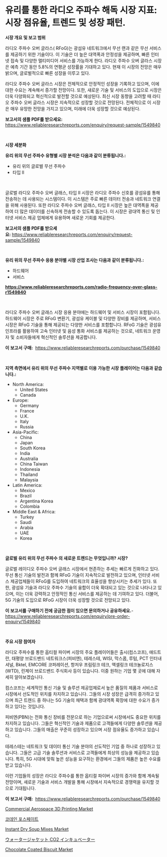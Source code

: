 <p><h1>유리를 통한 라디오 주파수 해독 시장 지표: 시장 점유율, 트렌드 및 성장 패턴.</h1></p><p><strong>시장 개요 및 보고 범위</strong></p>
<p><p>라디오 주파수 오버 글라스( RFoG)는 광섬유 네트워크에서 무선 랜과 같은 무선 서비스를 제공하기 위한 기술이다. 이 기술은 더 높은 대역폭과 안정성을 제공하며, 빠른 인터넷 접속 및 다양한 멀티미디어 서비스를 가능하게 한다. 라디오 주파수 오버 글라스 시장은 예측 기간 동안 5.8%의 연평균 성장률을 기대하고 있다. 현재 이 시장의 전망은 매우 밝으며, 글로벌적으로 빠른 성장을 이루고 있다.</p><p>라디오 주파수 오버 글라스 시장은 전체적으로 안정적인 성장을 기록하고 있으며, 이에 대한 수요는 계속해서 증가할 전망이다. 또한, 새로운 기술 및 서비스의 도입으로 시장은 더욱 다양화되고 혁신적으로 발전할 것으로 예상된다. 최신 시장 동향을 고려할 때 라디오 주파수 오버 글라스 시장은 지속적으로 성장할 것으로 전망된다. 전체적으로 이 시장은 매우 유망한 전망을 가지고 있으며, 미래에 더욱 성장할 것으로 예상된다.</p></p>
<p><strong>보고서의 샘플 PDF를 받으세요:</strong> <a href="https://www.reliableresearchreports.com/enquiry/request-sample/1549840">https://www.reliableresearchreports.com/enquiry/request-sample/1549840</a></p>
<p>&nbsp;</p>
<p><strong>시장 세분화</strong></p>
<p><strong>유리 위의 무선 주파수 유형별 시장 분석은 다음과 같이 분류됩니다.:</strong></p>
<p><ul><li>유리 위의 글로벌 무선 주파수</li><li>타입 II</li></ul></p>
<p>&nbsp;</p>
<p><p>글로벌 라디오 주파수 오버 글래스, 타입 II 시장은 라디오 주파수 신호를 광섬유를 통해 전송하는 데 사용되는 시스템이다. 이 시스템은 주로 빠른 데이터 전송과 네트워크 연결을 위해 사용된다. 또한 라디오 주파수 오버 글래스, 타입 II 시장은 높은 대역폭을 제공하여 더 많은 데이터를 신속하게 전송할 수 있도록 돕는다. 이 시장은 광대역 통신 및 인터넷 서비스 제공 업체에게 유용하며 새로운 기회를 제공한다.</p></p>
<p><strong>보고서의 샘플 PDF를 받으세요:</strong>&nbsp;<a href="https://www.reliableresearchreports.com/enquiry/request-sample/1549840">https://www.reliableresearchreports.com/enquiry/request-sample/1549840</a></p>
<p>&nbsp;</p>
<p><strong> 유리 위의 무선 주파수 응용 분야별 시장 산업 조사는 다음과 같이 분류됩니다.:</strong></p>
<p><ul><li>하드웨어</li><li>서비스</li></ul></p>
<p><strong><a href="https://www.reliableresearchreports.com/radio-frequency-over-glass-r1549840">https://www.reliableresearchreports.com/radio-frequency-over-glass-r1549840</a></strong></p>
<p>&nbsp;</p>
<p><p>라디오 주파수 오버 글래스 시장 응용 분야에는 하드웨어 및 서비스 시장이 포함됩니다. 하드웨어 시장은 주로 RFoG 변환기, 광섬유 케이블 및 다양한 장비를 제공하며, 서비스 시장은 RFoG 기술을 통해 제공되는 다양한 서비스를 포함합니다. RFoG 기술은 광섬유 인프라를 활용하여 고속 인터넷 및 음성 통화 서비스를 제공하는 것으로, 네트워크 운영자 및 소비자들에게 혁신적인 솔루션을 제공합니다.</p></p>
<p><strong>이 보고서 구매:</strong>&nbsp; <a href="https://www.reliableresearchreports.com/purchase/1549840">https://www.reliableresearchreports.com/purchase/1549840</a></p>
<p>&nbsp;</p>
<p><strong>지역 측면에서 유리 위의 무선 주파수 지역별로 이용 가능한 시장 플레이어는 다음과 같습니다.:</strong></p>
<p><ul>
    <li>
        North America:
        <ul>
            <li>United States</li>
            <li>Canada</li>
        </ul>
    </li>
    <li>
        Europe:
        <ul>
            <li>Germany</li>
            <li>France</li>
            <li>U.K.</li>
            <li>Italy</li>
            <li>Russia</li>
        </ul>
    </li>
    <li>
        Asia-Pacific:
        <ul>
            <li>China</li>
            <li>Japan</li>
            <li>South Korea</li>
            <li>India</li>
            <li>Australia</li>
            <li>China Taiwan</li>
            <li>Indonesia</li>
            <li>Thailand</li>
            <li>Malaysia</li>
        </ul>
    </li>
    <li>
        Latin America:
        <ul>
            <li>Mexico</li>
            <li>Brazil</li>
            <li>Argentina Korea</li>
            <li>Colombia</li>
        </ul>
    </li>
    <li>
        Middle East & Africa:
        <ul>
            <li>Turkey</li>
            <li>Saudi</li>
            <li>Arabia</li>
            <li>UAE</li>
            <li>Korea</li>
        </ul>
    </li>
    </ul></p>
<p>&nbsp;</p>
<p><strong>글로벌 유리 위의 무선 주파수 의 새로운 트렌드는 무엇입니까? 시장?</strong></p>
<p><p>글로벌 레이디오 주파수 오버 글래스 시장에서 현존하는 추세는 빠르게 진화하고 있다. 무선 통신 기술의 발전과 함께 RFoG 기술이 지속적으로 발전하고 있으며, 인터넷 서비스 제공업체들이 RFoG를 도입하여 네트워크의 효율성을 향상시키는 추세가 있다. 또한, 광섬유 기술과 라디오 주파수 기술의 융합이 더욱 확대되고 있는 것으로 나타나고 있으며, 이는 더욱 강력하고 안정적인 통신 서비스를 제공하는 데 기여하고 있다. 더불어, 5G 기술의 도입으로 RFoG 시장이 더욱 성장할 것으로 전망되고 있다.</p></p>
<p><strong>이 보고서를 구매하기 전에 궁금한 점이 있으면 문의하거나 공유하세요.</strong>- <a href="https://www.reliableresearchreports.com/enquiry/pre-order-enquiry/1549840">https://www.reliableresearchreports.com/enquiry/pre-order-enquiry/1549840</a></p>
<p>&nbsp;</p>
<p><strong>주요 시장 참여자</strong></p>
<p><p>라디오 주파수를 통한 옵티컬 파이버 시장의 주요 플레이어들은 출시(컴스코프), 애드트란, 태평양 브로드밴드 네트워크스(피비엔), 테레스테, WISI, 막스콤, 루텀, PCT 인터내셔널, Bktel, EMCORE 코퍼레이션, 항저우 프림링크 테크, 액셀링크 테크놀로지스(WTD), 린제이 브로드밴드 주식회사 등이 있습니다. 이중 원하는 기업 몇 곳에 대해 자세히 알아보겠습니다.</p><p>컴스코프는 세계적인 통신 기술 및 솔루션 제공업체로서 높은 품질의 제품과 서비스로 시장에서 선도적인 위치를 차지하고 있습니다. 그들의 시장 성장은 급격히 증가하고 있으며 최근 트렌드 중 하나는 5G 기술의 채택과 함께 광대역폭 확장에 대한 수요가 증가하고 있다는 것입니다.</p><p>피비엔(PBN)는 전화 통신 장비를 전문으로 하는 기업으로써 시장에서도 중요한 위치를 차지하고 있습니다. 그들은 혁신적인 기술과 제품으로 고객들에게 다양한 솔루션을 제공하고 있습니다. 그들의 매출은 꾸준히 성장하고 있으며 시장 점유율도 증가하고 있습니다.</p><p>테레스테는 네트워크 및 데이터 통신 기술 분야의 선도적인 기업 중 하나로 성장하고 있습니다. 그들은 고급 기술 솔루션과 서비스로 고객들에게 최상의 성능을 제공하고 있습니다. 특히, 5G 시대에 맞춰 높은 성능을 요구하는 환경에서 그들의 제품은 높은 수요를 받고 있습니다.</p><p>이런 기업들의 성장은 라디오 주파수를 통한 옵티컬 파이버 시장의 증가와 함께 계속될 전망이며, 새로운 기술과 서비스 개발을 통해 시장에서 지속적으로 경쟁력을 유지할 것으로 기대됩니다.</p></p>
<p><strong>이 보고서 구매:</strong>&nbsp;&nbsp;<a href="https://www.reliableresearchreports.com/purchase/1549840">https://www.reliableresearchreports.com/purchase/1549840</a></p>
<p><p><a href="https://issuu.com/reportprime-2/docs/commercial-aerospace-3d-printing-market-size-2030.">Commercial Aerospace 3D Printing Market</a></p><p><a href="https://github.com/vsap75a286l/Market-Research-Report-List-1/blob/main/454653316800.md">코데인 포스페이트</a></p><p><a href="https://github.com/peachesmcdowel1/Market-Research-Report-List-2/blob/main/instant-dry-soup-mixes-market.md">Instant Dry Soup Mixes Market</a></p><p><a href="https://github.com/LeanneBruen2023/Market-Research-Report-List-1/blob/main/112022418313.md">ウォータージャケット CO2 インキュベーター</a></p><p><a href="https://github.com/redneck06/Market-Research-Report-List-2/blob/main/chocolate-coated-biscuit-market.md">Chocolate Coated Biscuit Market</a></p></p>